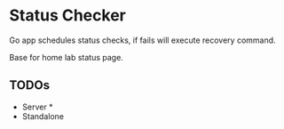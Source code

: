 # Status Checker

Go app schedules status checks, if fails will execute recovery command.

Base for home lab status page.

## TODOs

* Server
  *
* Standalone